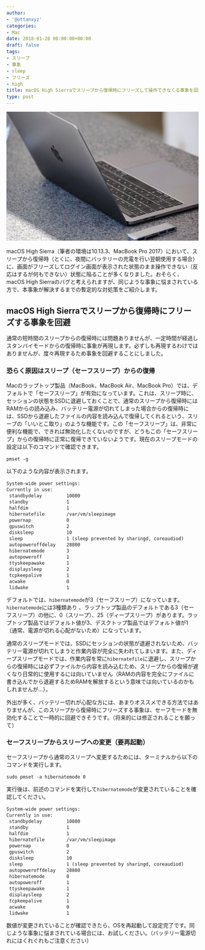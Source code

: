 ```yaml
---
author:
- '@ottanxyz'
categories:
- Mac
date: 2018-01-28 00:00:00+00:00
draft: false
tags:
- スリープ
- 事象
- sleep
- フリーズ
- high
title: macOS High Sierraでスリープから復帰時にフリーズして操作できなくる事象を回避する
type: post
---
```


![](180128-5a6d77116e71d.jpg)

macOS High Sierra（筆者の環境は10.13.3、MacBook Pro 2017）において、スリープから復帰時（とくに、夜間にバッテリーの充電を行い翌朝使用する場合）に、画面がフリーズしてログイン画面が表示された状態のまま操作できない（反応はするが何もできない）状態に陥ることが多くなりました。おそらく、macOS High Sierraのバグと考えられますが、同じような事象に悩まされている方で、本事象が解決するまでの暫定的な対処策をご紹介します。

## macOS High Sierraでスリープから復帰時にフリーズする事象を回避

通常の短時間のスリープからの復帰時には問題ありませんが、一定時間が経過しスタンバイモードからの復帰時に事象が再現します。必ずしも再現するわけではありませんが、度々再現するため事象を回避することにしました。

### 恐らく原因はスリープ（セーフスリープ）からの復帰

Macのラップトップ製品（MacBook、MacBook Air、MacBook Pro）では、デフォルトで「セーフスリープ」が有効になっています。これは、スリープ時に、セッションの状態をSSDに退避しておくことで、通常のスリープから復帰時にはRAMからの読み込み、バッテリー電源が切れてしまった場合からの復帰時には、SSDから退避したファイルの内容を読み込んで復帰してくれるという、スリープの「いいとこ取り」のような機能です。この「セーフスリープ」は、非常に便利な機能で、できれば無効化したくないのですが、どうもこの「セーフスリープ」からの復帰時に正常に復帰できていないようです。現在のスリープモードの設定は以下のコマンドで確認できます。

    pmset -g

以下のような内容が表示されます。

    System-wide power settings:
    Currently in use:
     standbydelay         10800
     standby              1
     halfdim              1
     hibernatefile        /var/vm/sleepimage
     powernap             0
     gpuswitch            2
     disksleep            10
     sleep                1 (sleep prevented by sharingd, coreaudiod)
     autopoweroffdelay    28800
     hibernatemode        3
     autopoweroff         1
     ttyskeepawake        1
     displaysleep         2
     tcpkeepalive         1
     acwake               0
     lidwake              1

デフォルトでは、`hibernatemode`が3（セーフスリープ）になっています。`hibernatemode`には3種類あり
、ラップトップ製品のデフォルトである3（セーフスリープ）の他に、0（スリープ）、25（ディープスリープ）があります。ラップトップ製品ではデフォルト値が3、デスクトップ製品ではデフォルト値が1（通常、電源が切れる心配がないため）になっています。

通常のスリープモードでは、SSDにセッションの状態が退避されないため、バッテリー電源が切れてしまうと作業内容が完全に失われてしまいます。また、ディープスリープモードでは、作業内容を常に`hibernatefile`に退避し、スリープからの復帰時には必ずファイルから内容を読み込むため、スリープからの復帰が遅くなり日常的に使用するには向いていません（RAMの内容を完全にファイルに書き込んでから退避するためRAMを解放するという意味では向いているのかもしれませんが…）。

外出が多く、バッテリー切れが心配な方には、あまりオススメできる方法ではありませんが、このスリープから復帰時にフリーズする事象は、セーフモードを無効化することで一時的に回避できそうです。（将来的には修正されることを願って）

### セーフスリープからスリープへの変更（要再起動）

セーフスリープから通常のスリープへ変更するためには、ターミナルから以下のコマンドを実行します。

    sudo pmset -a hibernatemode 0

実行後は、前述のコマンドを実行して`hibernatemode`が変更されていることを確認してください。

    System-wide power settings:
    Currently in use:
     standbydelay         10800
     standby              1
     halfdim              1
     hibernatefile        /var/vm/sleepimage
     powernap             0
     gpuswitch            2
     disksleep            10
     sleep                1 (sleep prevented by sharingd, coreaudiod)
     autopoweroffdelay    28800
     hibernatemode        0
     autopoweroff         1
     ttyskeepawake        1
     displaysleep         2
     tcpkeepalive         1
     acwake               0
     lidwake              1

数値が変更されていることが確認できたら、OSを再起動して設定完了です。同じような事象に悩まされている場合には、お試しください。（バッテリー電源切れにはくれぐれもご注意ください）